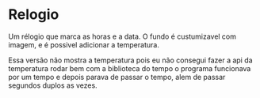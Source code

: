 # Relogio
Um rélogio que marca as horas e a data. 
O fundo é custumizavel com imagem, e é possivel adicionar a temperatura.

Essa versão não mostra a temperatura pois eu não consegui fazer a api da temperatura rodar bem com a biblioteca do tempo
o programa funcionava por um tempo e depois parava de passar o tempo, alem de passar segundos duplos as vezes.
